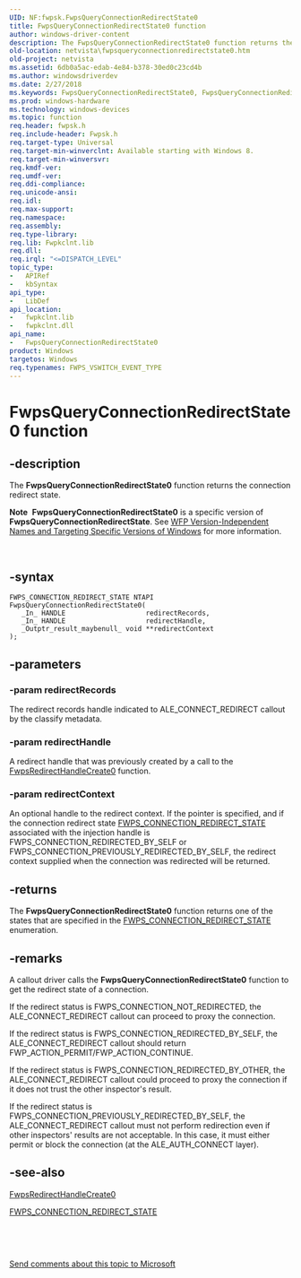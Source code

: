 ```yaml
---
UID: NF:fwpsk.FwpsQueryConnectionRedirectState0
title: FwpsQueryConnectionRedirectState0 function
author: windows-driver-content
description: The FwpsQueryConnectionRedirectState0 function returns the connection redirect state.Note  FwpsQueryConnectionRedirectState0 is a specific version of FwpsQueryConnectionRedirectState.
old-location: netvista\fwpsqueryconnectionredirectstate0.htm
old-project: netvista
ms.assetid: 6db0a5ac-edab-4e84-b378-30ed0c23cd4b
ms.author: windowsdriverdev
ms.date: 2/27/2018
ms.keywords: FwpsQueryConnectionRedirectState0, FwpsQueryConnectionRedirectState0 function [Network Drivers Starting with Windows Vista], fwpsk/FwpsQueryConnectionRedirectState0, netvista.fwpsqueryconnectionredirectstate0
ms.prod: windows-hardware
ms.technology: windows-devices
ms.topic: function
req.header: fwpsk.h
req.include-header: Fwpsk.h
req.target-type: Universal
req.target-min-winverclnt: Available starting with Windows 8.
req.target-min-winversvr: 
req.kmdf-ver: 
req.umdf-ver: 
req.ddi-compliance: 
req.unicode-ansi: 
req.idl: 
req.max-support: 
req.namespace: 
req.assembly: 
req.type-library: 
req.lib: Fwpkclnt.lib
req.dll: 
req.irql: "<=DISPATCH_LEVEL"
topic_type:
-	APIRef
-	kbSyntax
api_type:
-	LibDef
api_location:
-	fwpkclnt.lib
-	fwpkclnt.dll
api_name:
-	FwpsQueryConnectionRedirectState0
product: Windows
targetos: Windows
req.typenames: FWPS_VSWITCH_EVENT_TYPE
---
```


# FwpsQueryConnectionRedirectState0 function


## -description


The <b>FwpsQueryConnectionRedirectState0</b> function returns the connection redirect state.<div class="alert"><b>Note</b>  <b>FwpsQueryConnectionRedirectState0</b> is a specific version of <b>FwpsQueryConnectionRedirectState</b>. See <a href="https://msdn.microsoft.com/FBDF53E5-F7DE-4DEB-AC18-6D2BB59FE670">WFP Version-Independent Names and Targeting Specific Versions of Windows</a> for more information.</div>
<div> </div>



## -syntax


````
FWPS_CONNECTION_REDIRECT_STATE NTAPI FwpsQueryConnectionRedirectState0(
   _In_ HANDLE                    redirectRecords,
   _In_ HANDLE                    redirectHandle,
   _Outptr_result_maybenull_ void **redirectContext
);
````


## -parameters




### -param redirectRecords

The redirect records handle  indicated to ALE_CONNECT_REDIRECT callout by the classify metadata.


### -param redirectHandle

A redirect handle that was previously created by a call to the 
     <a href="..\fwpsk\nf-fwpsk-fwpsredirecthandlecreate0.md">FwpsRedirectHandleCreate0</a> function.


### -param redirectContext

An optional handle to the redirect context. If the pointer is specified, and if the connection
     redirect state 
     <a href="..\fwpsk\ne-fwpsk-fwps_connection_redirect_state_.md">FWPS_CONNECTION_REDIRECT_STATE</a> associated with the injection handle is FWPS_CONNECTION_REDIRECTED_BY_SELF
     or FWPS_CONNECTION_PREVIOUSLY_REDIRECTED_BY_SELF, the redirect context supplied when the connection was redirected
     will be returned.


## -returns



The 
     <b>FwpsQueryConnectionRedirectState0</b> function returns one of the states that are specified in the <a href="..\fwpsk\ne-fwpsk-fwps_connection_redirect_state_.md">FWPS_CONNECTION_REDIRECT_STATE</a> enumeration.




## -remarks



A callout driver calls the <b>FwpsQueryConnectionRedirectState0</b> function to get the redirect state of a connection. 

If the redirect status is FWPS_CONNECTION_NOT_REDIRECTED, the ALE_CONNECT_REDIRECT callout can proceed to proxy the connection.



If the redirect status is FWPS_CONNECTION_REDIRECTED_BY_SELF, the ALE_CONNECT_REDIRECT callout should return FWP_ACTION_PERMIT/FWP_ACTION_CONTINUE.



If the redirect status is FWPS_CONNECTION_REDIRECTED_BY_OTHER, the ALE_CONNECT_REDIRECT callout could proceed to proxy the connection if it does not trust the other inspector's result.



If the redirect status is FWPS_CONNECTION_PREVIOUSLY_REDIRECTED_BY_SELF, the ALE_CONNECT_REDIRECT callout must not perform redirection even if other inspectors' results are not acceptable. In this case,  it must either permit or block the connection (at the ALE_AUTH_CONNECT layer).






## -see-also

<a href="..\fwpsk\nf-fwpsk-fwpsredirecthandlecreate0.md">FwpsRedirectHandleCreate0</a>



<a href="..\fwpsk\ne-fwpsk-fwps_connection_redirect_state_.md">FWPS_CONNECTION_REDIRECT_STATE</a>



 

 

<a href="mailto:wsddocfb@microsoft.com?subject=Documentation%20feedback [netvista\netvista]:%20FwpsQueryConnectionRedirectState0 function%20 RELEASE:%20(2/27/2018)&amp;body=%0A%0APRIVACY STATEMENT%0A%0AWe use your feedback to improve the documentation. We don't use your email address for any other purpose, and we'll remove your email address from our system after the issue that you're reporting is fixed. While we're working to fix this issue, we might send you an email message to ask for more info. Later, we might also send you an email message to let you know that we've addressed your feedback.%0A%0AFor more info about Microsoft's privacy policy, see http://privacy.microsoft.com/en-us/default.aspx." title="Send comments about this topic to Microsoft">Send comments about this topic to Microsoft</a>

